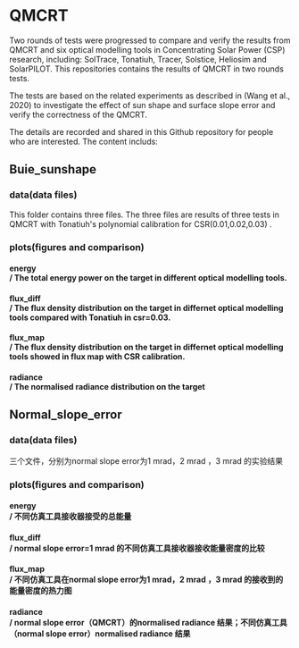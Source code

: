 # QMCRT

Two rounds of tests were progressed to compare and verify the results from QMCRT and six optical modelling tools in Concentrating Solar Power (CSP) research, including: SolTrace, Tonatiuh, Tracer, Solstice, Heliosim and SolarPILOT. This repositories contains the results of QMCRT in two rounds tests.<br>

The tests are based on the related experiments as described in (Wang et al., 2020) to investigate the effect of sun shape and surface slope error and verify the correctness of the QMCRT.<br>

The details are recorded and shared in this Github repository for people who are interested. The content includs:<br>

## Buie_sunshape
### data(data files)
  This folder contains three files. The three files are results of three tests in QMCRT with Tonatiuh's polynomial calibration for CSR(0.01,0.02,0.03) .
### plots(figures and comparison)
   #### energy<br>       /    The total energy power on the target in different optical modelling tools.
   #### flux_diff<br>    /    The flux density distribution on the target in differnet optical modelling tools compared with Tonatiuh in csr=0.03.
   #### flux_map<br>     /    The flux density distribution on the target in differnet optical modelling tools showed in flux map with CSR calibration.
   #### radiance<br>     /     The normalised radiance distribution on the target          
   
## Normal_slope_error
### data(data files)
   三个文件，分别为normal slope error为1 mrad，2 mrad ，3 mrad 的实验结果
### plots(figures and comparison)
   #### energy <br>      /    不同仿真工具接收器接受的总能量
   #### flux_diff<br>    /     normal slope error=1 mrad 的不同仿真工具接收器接收能量密度的比较
   #### flux_map <br>    /     不同仿真工具在normal slope error为1 mrad，2 mrad ，3 mrad 的接收到的能量密度的热力图
   #### radiance <br>    /     normal slope error（QMCRT）的normalised radiance 结果；不同仿真工具（normal slope error）normalised radiance 结果
                                                                                   
